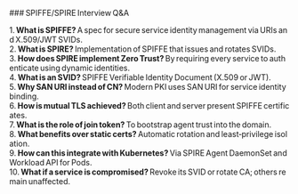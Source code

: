 ### SPIFFE/SPIRE Interview Q&A

1. **What is SPIFFE?** A spec for secure service identity management via URIs and X.509/JWT SVIDs.  
2. **What is SPIRE?** Implementation of SPIFFE that issues and rotates SVIDs.  
3. **How does SPIRE implement Zero Trust?** By requiring every service to authenticate using dynamic identities.  
4. **What is an SVID?** SPIFFE Verifiable Identity Document (X.509 or JWT).  
5. **Why SAN URI instead of CN?** Modern PKI uses SAN URI for service identity binding.  
6. **How is mutual TLS achieved?** Both client and server present SPIFFE certificates.  
7. **What is the role of join token?** To bootstrap agent trust into the domain.  
8. **What benefits over static certs?** Automatic rotation and least‑privilege isolation.  
9. **How can this integrate with Kubernetes?** Via SPIRE Agent DaemonSet and Workload API for Pods.  
10. **What if a service is compromised?** Revoke its SVID or rotate CA; others remain unaffected.  
